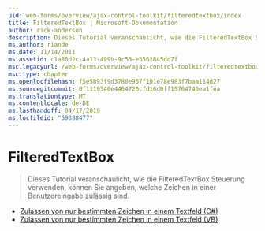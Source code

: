 ```yaml
---
uid: web-forms/overview/ajax-control-toolkit/filteredtextbox/index
title: FilteredTextBox | Microsoft-Dokumentation
author: rick-anderson
description: Dieses Tutorial veranschaulicht, wie die FilteredTextBox Steuerung verwenden, können Sie angeben, welche Zeichen in einer Benutzereingabe zulässig sind.
ms.author: riande
ms.date: 11/14/2011
ms.assetid: c1a80d2c-4a13-499b-9c53-e3561845dd7f
msc.legacyurl: /web-forms/overview/ajax-control-toolkit/filteredtextbox
msc.type: chapter
ms.openlocfilehash: f5e5893f9d3780e957f101e78e983f7baa114d27
ms.sourcegitcommit: 0f1119340e4464720cfd16d0ff15764746ea1fea
ms.translationtype: MT
ms.contentlocale: de-DE
ms.lasthandoff: 04/17/2019
ms.locfileid: "59388477"
---
```

# <a name="filteredtextbox"></a>FilteredTextBox

> Dieses Tutorial veranschaulicht, wie die FilteredTextBox Steuerung verwenden, können Sie angeben, welche Zeichen in einer Benutzereingabe zulässig sind.


- [Zulassen von nur bestimmten Zeichen in einem Textfeld (C#)](allowing-only-certain-characters-in-a-text-box-cs.md)
- [Zulassen von nur bestimmten Zeichen in einem Textfeld (VB)](allowing-only-certain-characters-in-a-text-box-vb.md)
